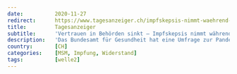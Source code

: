 ```yaml
---
date:          2020-11-27
redirect:      https://www.tagesanzeiger.ch/impfskepsis-nimmt-waehrend-der-zweiten-corona-welle-zu-876318794698
title:         Tagesanzeiger
subtitle:      'Vertrauen in Behörden sinkt – Impfskepsis nimmt während der zweiten Corona-Welle zu'
description:   'Das Bundesamt für Gesundheit hat eine Umfrage zur Pandemie in Auftrag gegeben. Deren Resultate dürfte die Behörde nachdenklich gestimmt haben.'
country:       [CH]
categories:    [MSM, Impfung, Widerstand]
tags:          [welle2]
---
```

